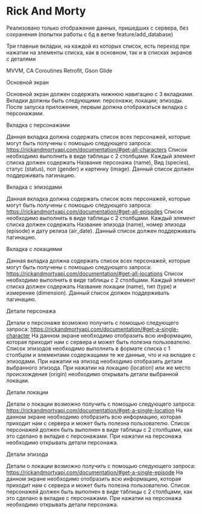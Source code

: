 # Rick And Morty

Реализовано только отображение данных, пришедших с сервера, без сохранения (попытки работы с бд в
ветке feature/add_database)

Три главные вкладки, на каждой из которых список, есть переход при нажатии на элементы списка, как в
основном, так и в списках экранов с деталями

MVVM, CA
Coroutines
Retrofit, Gson
Glide


Основной экран

Основной экран должен содержать нижнюю навигацию с 3 вкладками. Вкладки должны быть следующими:
персонажи;
локации;
эпизоды.
После запуска приложения, первым должна отображаться вкладка с персонажами.

Вкладка с персонажами

Данная вкладка должна содержать список всех персонажей, которые могут быть получены с помощью следующего запроса:
https://rickandmortyapi.com/documentation/#get-all-characters
Список необходимо выполнить в виде таблицы с 2 столбцами.
Каждый элемент списка должен содержать Название персонажа (name), Вид (species), статус (status), пол (gender) и картинку (image).
Данный список должен поддерживать пагинацию.

Вкладка с эпизодами

Данная вкладка должна содержать список всех персонажей, которые могут быть получены с помощью следующего запроса:
https://rickandmortyapi.com/documentation/#get-all-episodes
Список необходимо выполнить в виде таблицы с 2 столбцами.
Каждый элемент списка должен содержать Название эпизода (name), номер эпизода (episode) и дату релиза (air_date).
Данный список должен поддерживать пагинацию.

Вкладка с локациями

Данная вкладка должна содержать список всех персонажей, которые могут быть получены с помощью следующего запроса:
https://rickandmortyapi.com/documentation/#get-all-locations
Список необходимо выполнить в виде таблицы с 2 столбцами.
Каждый элемент списка должен содержать Название локации (name), тип (type) и измерение (dimension).
Данный список должен поддерживать пагинацию.


Детали персонажа

Детали о персонаже возможно получить с помощью следующего запроса:
https://rickandmortyapi.com/documentation/#get-a-single-character
На данном экране необходимо отобразить всю информацию, которая приходит нам с сервера и может быть полезна пользователю.
Список эпизодов необходимо выполнить в формате списка с 1 столбцом и элементами содержащими те же данные, что и на вкладке с эпизодами.
При нажатии на эпизод необходимо отобразить детали выбранного эпизода.
При нажатии на локацию (location) или же место происхождения (origin) необходимо открывать детали выбранной локации.

Детали локации

Детали о локации возможно получить с помощью следующего запроса:
https://rickandmortyapi.com/documentation/#get-a-single-location
На данном экране необходимо отобразить всю информацию, которая приходит нам с сервера и может быть полезна пользователю.
Список персонажей должен быть выполнен в виде таблицы с 2 столбцами, как это сделано в вкладке с персонажами.
При нажатии на персонажа необходимо открывать детали персонажа.


Детали эпизода

Детали о локации возможно получить с помощью следующего запроса:
https://rickandmortyapi.com/documentation/#get-a-single-episode
На данном экране необходимо отобразить всю информацию, которая приходит нам с сервера и может быть полезна пользователю.
Список персонажей должен быть выполнен в виде таблицы с 2 столбцами, как это сделано в вкладке с персонажами.
При нажатии на персонажа необходимо открывать детали персонажа.

